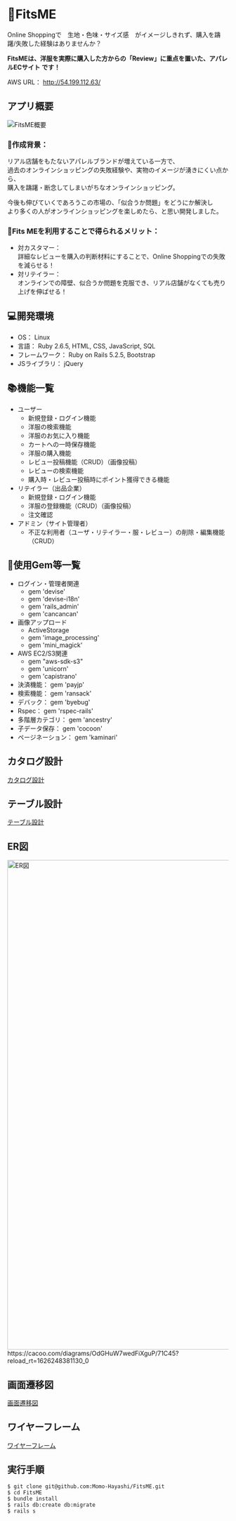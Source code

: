 
# 👗FitsME

Online Shoppingで　生地・色味・サイズ感　がイメージしきれず、購入を躊躇/失敗した経験はありませんか？  

**FitsMEは、洋服を実際に購入した方からの「Review」に重点を置いた、アパレルECサイト です！**  

AWS URL： http://54.199.112.63/  
  

  
## アプリ概要  

![FitsME概要](https://user-images.githubusercontent.com/83218898/131826293-fc57d4b1-f26b-4543-b2c3-b1a48971bf9a.jpg)

### 💌作成背景：  
リアル店舗をもたないアパレルブランドが増えている一方で、  
過去のオンラインショッピングの失敗経験や、実物のイメージが湧きにくい点から、  
購入を躊躇・断念してしまいがちなオンラインショッピング。  

今後も伸びていくであろうこの市場の、「似合うか問題」をどうにか解決し  
より多くの人がオンラインショッピングを楽しめたら、と思い開発しました。  
  
  
### 🎯Fits MEを利用することで得られるメリット： 
- 対カスタマー：  
   詳細なレビューを購入の判断材料にすることで、Online Shoppingでの失敗を減らせる！  
- 対リテイラー：  
   オンラインでの障壁、似合うか問題を克服でき、リアル店舗がなくても売り上げを伸ばせる！  


## 💻開発環境
- OS： Linux
- 言語： Ruby 2.6.5, HTML, CSS, JavaScript, SQL
- フレームワーク： Ruby on Rails 5.2.5, Bootstrap
- JSライブラリ： jQuery

## 📚機能一覧
- ユーザー  
  - 新規登録・ログイン機能  
  - 洋服の検索機能  
  - 洋服のお気に入り機能  
  - カートへの一時保存機能  
  - 洋服の購入機能  
  - レビュー投稿機能（CRUD）（画像投稿）  
  - レビューの検索機能  
  - 購入時・レビュー投稿時にポイント獲得できる機能
- リテイラー（出品企業）  
  - 新規登録・ログイン機能  
  - 洋服の登録機能（CRUD）（画像投稿）  
  - 注文確認  
- アドミン（サイト管理者）
  - 不正な利用者（ユーザ・リテイラー・服・レビュー）の削除・編集機能（CRUD）
 
## 📝使用Gem等一覧
- ログイン・管理者関連　　
  - gem 'devise'  
  - gem 'devise-i18n'  
  - gem 'rails_admin'  
  - gem 'cancancan'  
- 画像アップロード
  - ActiveStorage  
  - gem 'image_processing'  
  - gem 'mini_magick'  
- AWS EC2/S3関連  
  - gem "aws-sdk-s3"  
  - gem 'unicorn'  
  - gem 'capistrano'  
- 決済機能： gem 'payjp'  
- 検索機能： gem 'ransack' 
- デバック： gem 'byebug'  
- Rspec： gem 'rspec-rails'   
- 多階層カテゴリ： gem 'ancestry'  
- 子データ保存： gem 'cocoon'  
- ページネーション： gem 'kaminari'  


## カタログ設計
[カタログ設計](https://docs.google.com/spreadsheets/d/1dUtnFL-pFzik5JiMkF2qFwqpfiGoxGp3OSuWpCnSsVE/edit#gid=782464957)　　

## テーブル設計
[テーブル設計](https://docs.google.com/spreadsheets/d/1dUtnFL-pFzik5JiMkF2qFwqpfiGoxGp3OSuWpCnSsVE/edit#gid=2020033787)　　

## ER図
<img width="1115" alt="ER図" src="https://user-images.githubusercontent.com/83218898/128620044-37db7cd2-ac82-4ae3-b27b-df98c430e020.png">
https://cacoo.com/diagrams/OdGHuW7wedFiXguP/71C45?reload_rt=1626248381130_0

## 画面遷移図
[画面遷移図](https://github.com/Momo-Hayashi/FitsME/files/6847693/1.19.59.14.pdf)

## ワイヤーフレーム
[ワイヤーフレーム](https://docs.google.com/spreadsheets/d/1dUtnFL-pFzik5JiMkF2qFwqpfiGoxGp3OSuWpCnSsVE/edit#gid=607683923)


## 実行手順
```
$ git clone git@github.com:Momo-Hayashi/FitsME.git  
$ cd FitsME  
$ bundle install  
$ rails db:create db:migrate  
$ rails s  
```
